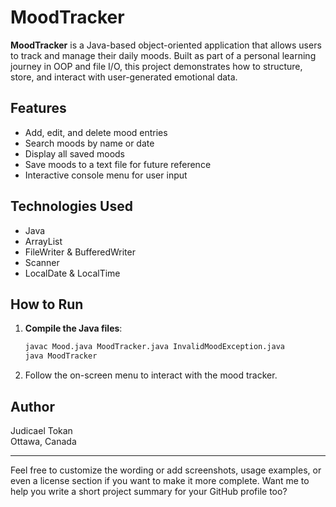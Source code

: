 # MoodTracker

**MoodTracker** is a Java-based object-oriented application that allows users to track and manage their daily moods. Built as part of a personal learning journey in OOP and file I/O, this project demonstrates how to structure, store, and interact with user-generated emotional data.

## Features

- Add, edit, and delete mood entries
- Search moods by name or date
- Display all saved moods
- Save moods to a text file for future reference
- Interactive console menu for user input

## Technologies Used

- Java
- ArrayList
- FileWriter & BufferedWriter
- Scanner
- LocalDate & LocalTime

## How to Run

1. **Compile the Java files**:
   ```bash
   javac Mood.java MoodTracker.java InvalidMoodException.java
   java MoodTracker


3. Follow the on-screen menu to interact with the mood tracker.

## Author

Judicael Tokan  
Ottawa, Canada

---

Feel free to customize the wording or add screenshots, usage examples, or even a license section if you want to make it more complete. Want me to help you write a short project summary for your GitHub profile too?
